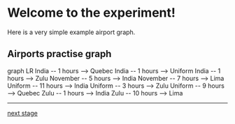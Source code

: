 # Welcome to the experiment!

Here is a very simple example airport graph.

## Airports practise graph

<div></div>
<div class="mermaid-access">
graph LR
  India -- 1 hours --> Quebec
  India -- 1 hours --> Uniform
  India -- 1 hours --> Zulu
  November -- 5 hours --> India
  November -- 7 hours --> Lima
  Uniform -- 11 hours --> India
  Uniform -- 3 hours --> Zulu
  Uniform -- 9 hours --> Quebec
  Zulu -- 1 hours --> India
  Zulu -- 10 hours --> Lima
</div>

---
[next stage](./task1-t.html)

<!-- Required scripts for MermaidAccess -->
<script src="https://combinatronics.com/mermaid-js/mermaid/release/8.8.4/dist/mermaid.min.js"></script>
<script src="mermaid-access-elm.js"></script>
<script src="mermaid-access.js"></script>
<script>
    mermaidAccess.go(mermaidAccess.textMode, mermaidAccess.displayAccessibleOnly)
</script>
